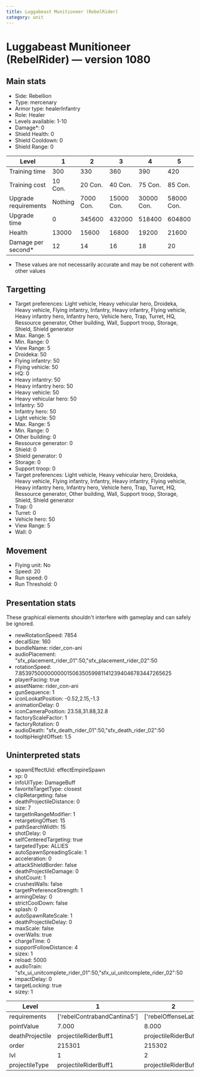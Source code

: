 ```yaml
---
title: Luggabeast Munitioneer (RebelRider)
category: unit
---
```


# Luggabeast Munitioneer (RebelRider) — version 1080

## Main stats

  * Side: Rebellion
  * Type: mercenary
  * Armor type: healerInfantry
  * Role: Healer
  * Levels available: 1-10
  * Damage*: 0
  * Shield Health: 0
  * Shield Cooldown: 0
  * Shield Range: 0

|Level               |1      |2        |3         |4         |5         |6          |7          |8          |9          |10         |
|--------------------|-------|---------|----------|----------|----------|-----------|-----------|-----------|-----------|-----------|
|Training time       |300    |330      |360       |390       |420       |450        |480        |510        |540        |570        |
|Training cost       |10 Con.|20 Con.  |40 Con.   |75 Con.   |85 Con.   |125 Con.   |170 Con.   |230 Con.   |310 Con.   |525 Con.   |
|Upgrade requirements|Nothing|7000 Con.|15000 Con.|30000 Con.|58000 Con.|110000 Con.|140000 Con.|160000 Con.|165000 Con.|168000 Con.|
|Upgrade time        |0      |345600   |432000    |518400    |604800    |691200     |777600     |864000     |950400     |1036800    |
|Health              |13000  |15600    |16800     |19200     |21600     |24000      |26400      |28800      |31200      |36000      |
|Damage per second*  |12     |14       |16        |18        |20        |22         |24         |26         |28         |30         |

* These values are not necessarily accurate and may be not coherent with other values

## Targetting

  * Target preferences: Light vehicle, Heavy vehicular hero, Droideka, Heavy vehicle, Flying infantry, Infantry, Heavy infantry, Flying vehicle, Heavy infantry hero, Infantry hero, Vehicle hero, Trap, Turret, HQ, Ressource generator, Other building, Wall, Support troop, Storage, Shield, Shield generator
  * Max. Range: 5
  * Min. Range: 0
  * View Range: 5
  * Droideka: 50
  * Flying infantry: 50
  * Flying vehicle: 50
  * HQ: 0
  * Heavy infantry: 50
  * Heavy infantry hero: 50
  * Heavy vehicle: 50
  * Heavy vehicular hero: 50
  * Infantry: 50
  * Infantry hero: 50
  * Light vehicle: 50
  * Max. Range: 5
  * Min. Range: 0
  * Other building: 0
  * Ressource generator: 0
  * Shield: 0
  * Shield generator: 0
  * Storage: 0
  * Support troop: 0
  * Target preferences: Light vehicle, Heavy vehicular hero, Droideka, Heavy vehicle, Flying infantry, Infantry, Heavy infantry, Flying vehicle, Heavy infantry hero, Infantry hero, Vehicle hero, Trap, Turret, HQ, Ressource generator, Other building, Wall, Support troop, Storage, Shield, Shield generator
  * Trap: 0
  * Turret: 0
  * Vehicle hero: 50
  * View Range: 5
  * Wall: 0

## Movement

  * Flying unit: No
  * Speed: 20
  * Run speed: 0
  * Run Threshold: 0

## Presentation stats

These graphical elements shouldn't interfere with gameplay and can safely be ignored.

  * newRotationSpeed: 7854
  * decalSize: 160
  * bundleName: rider_con-ani
  * audioPlacement: "sfx_placement_rider_01":50,"sfx_placement_rider_02":50
  * rotationSpeed: 7.8539750000000001506350599811412394046783447265625
  * playerFacing: true
  * assetName: rider_con-ani
  * gunSequence: 1
  * iconLookatPosition: -0.52,2.15,-1.3
  * animationDelay: 0
  * iconCameraPosition: 23.58,31.88,32.8
  * factoryScaleFactor: 1
  * factoryRotation: 0
  * audioDeath: "sfx_death_rider_01":50,"sfx_death_rider_02":50
  * tooltipHeightOffset: 1.5

## Uninterpreted stats

  * spawnEffectUid: effectEmpireSpawn
  * xp: 0
  * infoUIType: DamageBuff
  * favoriteTargetType: closest
  * clipRetargeting: false
  * deathProjectileDistance: 0
  * size: 7
  * targetInRangeModifier: 1
  * retargetingOffset: 15
  * pathSearchWidth: 15
  * shotDelay: 0
  * selfCenteredTargeting: true
  * targetedType: ALLIES
  * autoSpawnSpreadingScale: 1
  * acceleration: 0
  * attackShieldBorder: false
  * deathProjectileDamage: 0
  * shotCount: 1
  * crushesWalls: false
  * targetPreferenceStrength: 1
  * armingDelay: 0
  * strictCoolDown: false
  * splash: 0
  * autoSpawnRateScale: 1
  * deathProjectileDelay: 0
  * maxScale: false
  * overWalls: true
  * chargeTime: 0
  * supportFollowDistance: 4
  * sizex: 1
  * reload: 5000
  * audioTrain: "sfx_ui_unitcomplete_rider_01":50,"sfx_ui_unitcomplete_rider_02":50
  * impactDelay: 0
  * targetLocking: true
  * sizey: 1

|Level          |1                          |2                   |3                   |4                   |5                   |6                   |7                   |8                   |9                   |10                   |
|---------------|---------------------------|--------------------|--------------------|--------------------|--------------------|--------------------|--------------------|--------------------|--------------------|---------------------|
|requirements   |['rebelContrabandCantina5']|['rebelOffenseLab2']|['rebelOffenseLab3']|['rebelOffenseLab4']|['rebelOffenseLab5']|['rebelOffenseLab6']|['rebelOffenseLab7']|['rebelOffenseLab8']|['rebelOffenseLab9']|['rebelOffenseLab10']|
|pointValue     |7.000                      |8.000               |10.000              |11.000              |13.000              |14.000              |15.000              |17.000              |18.000              |21.000               |
|deathProjectile|projectileRiderBuff1       |projectileRiderBuff2|projectileRiderBuff3|projectileRiderBuff4|projectileRiderBuff5|projectileRiderBuff6|projectileRiderBuff7|projectileRiderBuff8|projectileRiderBuff9|projectileRiderBuff10|
|order          |215301                     |215302              |215303              |215304              |215305              |215306              |215307              |215308              |215309              |215310               |
|lvl            |1                          |2                   |3                   |4                   |5                   |6                   |7                   |8                   |9                   |10                   |
|projectileType |projectileRiderBuff1       |projectileRiderBuff2|projectileRiderBuff3|projectileRiderBuff4|projectileRiderBuff5|projectileRiderBuff6|projectileRiderBuff7|projectileRiderBuff8|projectileRiderBuff9|projectileRiderBuff10|

